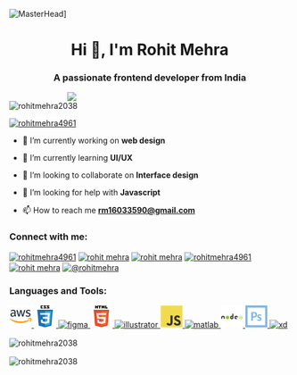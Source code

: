 ![MasterHead](https://www.netweaverdesign.com/img/web_design.png)]
<h1 align="center">Hi 👋, I'm Rohit Mehra</h1>
<h3 align="center">A passionate frontend developer from India</h3>
<img align="right" width="400" src="https://www.seekpng.com/png/full/372-3720121_we-can-help-your-company-build-a-strong.png">
<p align="left"> <img src="https://komarev.com/ghpvc/?username=rohitmehra2038&label=Profile%20views&color=0e75b6&style=flat" alt="rohitmehra2038" /> </p>

<p align="left"> <a href="https://twitter.com/rohitmehra4961" target="blank"><img src="https://img.shields.io/twitter/follow/rohitmehra4961?logo=twitter&style=for-the-badge" alt="rohitmehra4961" /></a> </p>

- 🔭 I’m currently working on **web design**

- 🌱 I’m currently learning **UI/UX**

- 👯 I’m looking to collaborate on **Interface design**

- 🤝 I’m looking for help with **Javascript**

- 📫 How to reach me **rm16033590@gmail.com**

<h3 align="left">Connect with me:</h3>
<p align="left">
<a href="https://twitter.com/rohitmehra4961" target="blank"><img align="center" src="https://raw.githubusercontent.com/rahuldkjain/github-profile-readme-generator/master/src/images/icons/Social/twitter.svg" alt="rohitmehra4961" height="30" width="40" /></a>
<a href="https://linkedin.com/in/rohit mehra" target="blank"><img align="center" src="https://raw.githubusercontent.com/rahuldkjain/github-profile-readme-generator/master/src/images/icons/Social/linked-in-alt.svg" alt="rohit mehra" height="30" width="40" /></a>
<a href="https://fb.com/rohit mehra" target="blank"><img align="center" src="https://raw.githubusercontent.com/rahuldkjain/github-profile-readme-generator/master/src/images/icons/Social/facebook.svg" alt="rohit mehra" height="30" width="40" /></a>
<a href="https://instagram.com/rohitmehra4961" target="blank"><img align="center" src="https://raw.githubusercontent.com/rahuldkjain/github-profile-readme-generator/master/src/images/icons/Social/instagram.svg" alt="rohitmehra4961" height="30" width="40" /></a>
<a href="https://www.behance.net/rohit mehra" target="blank"><img align="center" src="https://raw.githubusercontent.com/rahuldkjain/github-profile-readme-generator/master/src/images/icons/Social/behance.svg" alt="rohit mehra" height="30" width="40" /></a>
<a href="https://medium.com/@rohitmehra" target="blank"><img align="center" src="https://raw.githubusercontent.com/rahuldkjain/github-profile-readme-generator/master/src/images/icons/Social/medium.svg" alt="@rohitmehra" height="30" width="40" /></a>
</p>

<h3 align="left">Languages and Tools:</h3>
<p align="left"> <a href="https://aws.amazon.com" target="_blank" rel="noreferrer"> <img src="https://raw.githubusercontent.com/devicons/devicon/master/icons/amazonwebservices/amazonwebservices-original-wordmark.svg" alt="aws" width="40" height="40"/> </a> <a href="https://www.w3schools.com/css/" target="_blank" rel="noreferrer"> <img src="https://raw.githubusercontent.com/devicons/devicon/master/icons/css3/css3-original-wordmark.svg" alt="css3" width="40" height="40"/> </a> <a href="https://www.figma.com/" target="_blank" rel="noreferrer"> <img src="https://www.vectorlogo.zone/logos/figma/figma-icon.svg" alt="figma" width="40" height="40"/> </a> <a href="https://www.w3.org/html/" target="_blank" rel="noreferrer"> <img src="https://raw.githubusercontent.com/devicons/devicon/master/icons/html5/html5-original-wordmark.svg" alt="html5" width="40" height="40"/> </a> <a href="https://www.adobe.com/in/products/illustrator.html" target="_blank" rel="noreferrer"> <img src="https://www.vectorlogo.zone/logos/adobe_illustrator/adobe_illustrator-icon.svg" alt="illustrator" width="40" height="40"/> </a> <a href="https://developer.mozilla.org/en-US/docs/Web/JavaScript" target="_blank" rel="noreferrer"> <img src="https://raw.githubusercontent.com/devicons/devicon/master/icons/javascript/javascript-original.svg" alt="javascript" width="40" height="40"/> </a> <a href="https://www.mathworks.com/" target="_blank" rel="noreferrer"> <img src="https://upload.wikimedia.org/wikipedia/commons/2/21/Matlab_Logo.png" alt="matlab" width="40" height="40"/> </a> <a href="https://nodejs.org" target="_blank" rel="noreferrer"> <img src="https://raw.githubusercontent.com/devicons/devicon/master/icons/nodejs/nodejs-original-wordmark.svg" alt="nodejs" width="40" height="40"/> </a> <a href="https://www.photoshop.com/en" target="_blank" rel="noreferrer"> <img src="https://raw.githubusercontent.com/devicons/devicon/master/icons/photoshop/photoshop-line.svg" alt="photoshop" width="40" height="40"/> </a> <a href="https://www.adobe.com/products/xd.html" target="_blank" rel="noreferrer"> <img src="https://cdn.worldvectorlogo.com/logos/adobe-xd.svg" alt="xd" width="40" height="40"/> </a> </p>

<p><img align="center" src="https://github-readme-stats.vercel.app/api/top-langs?username=rohitmehra2038&show_icons=true&locale=en&layout=compact" alt="rohitmehra2038" /></p>

<p><img align="center" src="https://github-readme-streak-stats.herokuapp.com/?user=rohitmehra2038&" alt="rohitmehra2038" /></p>
